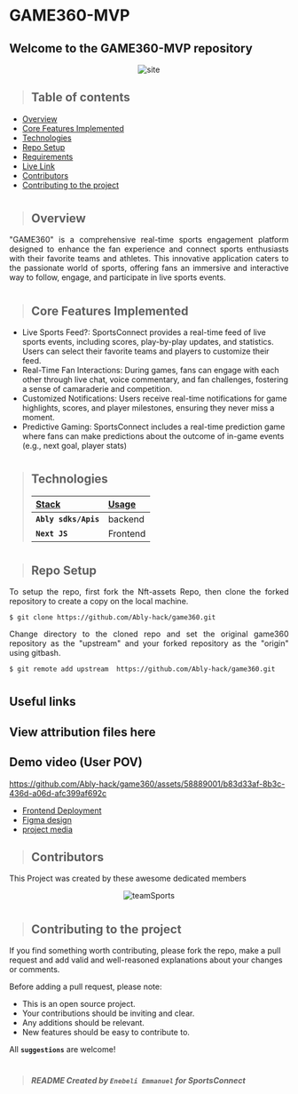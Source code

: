 # GAME360-MVP

## Welcome to the GAME360-MVP  repository

<p align="center" width="100%">
  <img src="https://github.com/Ably-hack/game360/assets/58889001/c016cf8c-0de0-4b5a-b411-93977613c0bf" alt="site"/>
</p>

> ## Table of contents

- [Overview](#overview)
- [Core Features Implemented](#core-features-implemented)
- [Technologies](#technologies)
- [Repo Setup](#repo-setup)
- [Requirements](#requirements)
- [Live Link](#live-link)
- [Contributors](#contributors)
- [Contributing to the project](#contributing-to-the-project)

#

> ## Overview

<p align="justify">
"GAME360" is a comprehensive real-time sports engagement platform designed to enhance the fan experience and connect sports enthusiasts with their favorite teams and athletes. This innovative application caters to the passionate world of sports, offering fans an immersive and interactive way to follow, engage, and participate in live sports events.
</p>

#

> ## Core Features Implemented

- Live Sports Feed?: SportsConnect provides a real-time feed of live sports events, including scores, play-by-play updates, and statistics. Users can select their favorite teams and players to customize their feed.
- Real-Time Fan Interactions: During games, fans can engage with each other through live chat, voice commentary, and fan challenges, fostering a sense of camaraderie and competition.
- Customized Notifications: Users receive real-time notifications for game highlights, scores, and player milestones, ensuring they never miss a moment.
- Predictive Gaming: SportsConnect includes a real-time prediction game where fans can make predictions about the outcome of in-game events (e.g., next goal, player stats)

#

> ## Technologies
>
> | <b><u>Stack</u></b>  | <b><u>Usage</u></b> |
> | :------------------- | :------------------ |
> | **`Ably sdks/Apis`** | backend             |
> | **`Next JS`**        | Frontend            |

#

> ## Repo Setup

<p align="justify">
To setup the repo, first fork the Nft-assets Repo, then clone the forked repository to create a copy on the local machine.
</p>

    $ git clone https://github.com/Ably-hack/game360.git

<p align="justify">
Change directory to the cloned repo and set the original game360 repository as the "upstream" and your forked repository as the "origin" using gitbash.
</p>

    $ git remote add upstream  https://github.com/Ably-hack/game360.git

#

## Useful links

## View attribution files here

## Demo video (User POV)

https://github.com/Ably-hack/game360/assets/58889001/b83d33af-8b3c-436d-a06d-afc399af692c

- [Frontend Deployment](https://game360.vercel.app/)
- [Figma design](https://www.figma.com/file/QWAqeSwpH4Je4gGjXYPBnL/SportsConnect?node-id=115%3A2&mode=dev)
- [project media](https://pulsefire.notion.site/pulsefire/Game360-Ably-Hack-6c07c5dbe063429c85d24f930e0b2e7d)
> ## Contributors

This Project was created by these awesome dedicated members

<p align="center" width="100%">
  <img src="" alt="teamSports"/>
</p>

#

> ## Contributing to the project

If you find something worth contributing, please fork the repo, make a pull request and add valid and well-reasoned explanations about your changes or comments.

Before adding a pull request, please note:

- This is an open source project.
- Your contributions should be inviting and clear.
- Any additions should be relevant.
- New features should be easy to contribute to.

All **`suggestions`** are welcome!

#

> ##### README Created by `Enebeli Emmanuel` for SportsConnect
